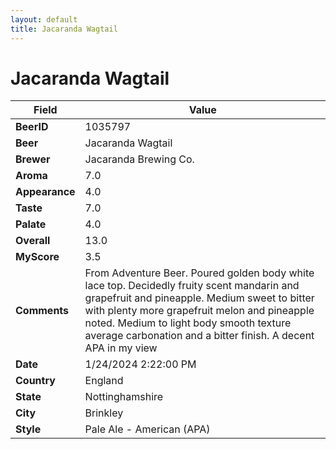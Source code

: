 ```yaml
---
layout: default
title: Jacaranda Wagtail
---
```


# Jacaranda Wagtail

| Field         | Value     |
|---------------|-----------|
| **BeerID** | 1035797 |
| **Beer** | Jacaranda Wagtail |
| **Brewer** | Jacaranda Brewing Co. |
| **Aroma** | 7.0 |
| **Appearance** | 4.0 |
| **Taste** | 7.0 |
| **Palate** | 4.0 |
| **Overall** | 13.0 |
| **MyScore** | 3.5 |
| **Comments** | From Adventure Beer. Poured golden body white lace top. Decidedly fruity scent mandarin and grapefruit and pineapple. Medium sweet to bitter with plenty more grapefruit melon and pineapple noted. Medium to light body smooth texture average carbonation and a bitter finish. A decent APA in my view  |
| **Date** | 1/24/2024 2:22:00 PM |
| **Country** | England |
| **State** | Nottinghamshire |
| **City** | Brinkley |
| **Style** | Pale Ale - American (APA) |
